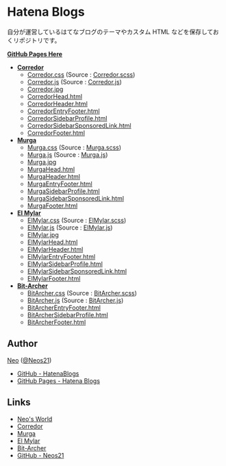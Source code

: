 # Hatena Blogs

自分が運営しているはてなブログのテーマやカスタム HTML などを保存しておくリポジトリです。

__[GitHub Pages Here](https://neos21.github.io/HatenaBlogs/)__

- __[Corredor](http://neos21.hatenablog.com/)__
  - [Corredor.css](./dist/styles/Corredor.css) (Source : [Corredor.scss](./src/styles/Corredor.scss))
  - [Corredor.js](./dist/scripts/Corredor.css) (Source : [Corredor.js](./src/scripts/Corredor.js))
  - [Corredor.jpg](./src/images/Corredor.jpg)
  - [CorredorHead.html](./src/html/CorredorHead.html)
  - [CorredorHeader.html](./src/html/CorredorHeader.html)
  - [CorredorEntryFooter.html](./src/html/CorredorEntryFooter.html)
  - [CorredorSidebarProfile.html](./src/html/CorredorSidebarProfile.html)
  - [CorredorSidebarSponsoredLink.html](./src/html/CorredorSidebarSponsoredLink.html)
  - [CorredorFooter.html](./src/html/CorredorFooter.html)
- __[Murga](http://neos21.hatenablog.jp/)__
  - [Murga.css](./dist/styles/Murga.css) (Source : [Murga.scss](./src/styles/Murga.scss))
  - [Murga.js](./dist/scripts/Murga.css) (Source : [Murga.js](./src/scripts/Murga.js))
  - [Murga.jpg](./src/images/Murga.jpg)
  - [MurgaHead.html](./src/html/MurgaHead.html)
  - [MurgaHeader.html](./src/html/MurgaHeader.html)
  - [MurgaEntryFooter.html](./src/html/MurgaEntryFooter.html)
  - [MurgaSidebarProfile.html](./src/html/MurgaSidebarProfile.html)
  - [MurgaSidebarSponsoredLink.html](./src/html/MurgaSidebarSponsoredLink.html)
  - [MurgaFooter.html](./src/html/MurgaFooter.html)
- __[El Mylar](http://neos21.hateblo.jp/)__
  - [ElMylar.css](./dist/styles/ElMylar.css) (Source : [ElMylar.scss](./src/styles/ElMylar.scss))
  - [ElMylar.js](./dist/scripts/ElMylar.css) (Source : [ElMylar.js](./src/scripts/ElMylar.js))
  - [ElMylar.jpg](./src/images/ElMylar.jpg)
  - [ElMylarHead.html](./src/html/ElMylarHead.html)
  - [ElMylarHeader.html](./src/html/ElMylarHeader.html)
  - [ElMylarEntryFooter.html](./src/html/ElMylarEntryFooter.html)
  - [ElMylarSidebarProfile.html](./src/html/ElMylarSidebarProfile.html)
  - [ElMylarSidebarSponsoredLink.html](./src/html/ElMylarSidebarSponsoredLink.html)
  - [ElMylarFooter.html](./src/html/ElMylarFooter.html)
- __[Bit-Archer](http://bit-archer.hatenablog.com/)__
  - [BitArcher.css](./dist/styles/BitArcher.css) (Source : [BitArcher.scss](./src/styles/BitArcher.scss))
  - [BitArcher.js](./dist/scripts/BitArcher.css) (Source : [BitArcher.js](./src/scripts/BitArcher.js))
  - [BitArcherEntryFooter.html](./src/html/BitArcherEntryFooter.html)
  - [BitArcherSidebarProfile.html](./src/html/BitArcherSidebarProfile.html)
  - [BitArcherFooter.html](./src/html/BitArcherFooter.html)


## Author

[Neo](http://neo.s21.xrea.com/) ([@Neos21](https://twitter.com/Neos21))

- [GitHub - HatenaBlogs](https://github.com/Neos21/HatenaBlogs)
- [GitHub Pages - Hatena Blogs](https://neos21.github.io/HatenaBlogs/)


## Links

- [Neo's World](http://neo.s21.xrea.com/)
- [Corredor](http://neos21.hatenablog.com/)
- [Murga](http://neos21.hatenablog.jp/)
- [El Mylar](http://neos21.hateblo.jp/)
- [Bit-Archer](http://bit-archer.hatenablog.com/)
- [GitHub - Neos21](https://github.com/Neos21/)
